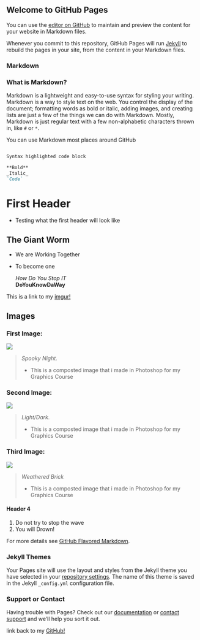 ## Welcome to GitHub Pages

You can use the [editor on GitHub](https://github.com/Swishrr/Swishrr.github.io/edit/master/index.md) to maintain and preview the content for your website in Markdown files.

Whenever you commit to this repository, GitHub Pages will run [Jekyll](https://jekyllrb.com/) to rebuild the pages in your site, from the content in your Markdown files.

### Markdown
### What is Markdown?


Markdown is a lightweight and easy-to-use syntax for styling your writing. Markdown is a way to style text on the web. You control the display of the document; formatting words as bold or italic, adding images, and creating lists are just a few of the things we can do with Markdown. Mostly, Markdown is just regular text with a few non-alphabetic characters thrown in, like `#` or `*`.

You can use Markdown most places around GitHub

```markdown

Syntax highlighted code block

**Bold**
_Italic_
`Code`

```
# First Header 
- Testing what the first header will look like

## The Giant Worm
- We are Working Together
- To become one


  _How Do You Stop IT_  
  **DoYouKnowDaWay**
  

This is a link to my [imgur!](https://imgur.com/user/Swisherr) 

## Images

### First Image:

![](https://swishrr.github.io/Swishrr/Images/Final_Project.jpg)

> _Spooky Night._
> - This is a composted image that i made in Photoshop for my Graphics Course


### Second Image:

![](https://swishrr.github.io/Swishrr/Images/Composited_Image.png)

> _Light/Dark._
> - This is a composted image that i made in Photoshop for my Graphics Course


### Third Image:

![](https://swishrr.github.io/Swishrr/Images/Weathered%20Textured%20Sign_CAR.png)

> _Weathered Brick_
> - This is a composted image that i made in Photoshop for my Graphics Course



#### Header 4

1. Do not try to stop the wave
2. You will Drown!



For more details see [GitHub Flavored Markdown](https://guides.github.com/features/mastering-markdown/).

### Jekyll Themes

Your Pages site will use the layout and styles from the Jekyll theme you have selected in your [repository settings](https://github.com/Swishrr/Swishrr.github.io/settings). The name of this theme is saved in the Jekyll `_config.yml` configuration file.

### Support or Contact

Having trouble with Pages? Check out our [documentation](https://help.github.com/categories/github-pages-basics/) or [contact support](https://github.com/contact) and we’ll help you sort it out.


link back to my [GitHub!](https://github.com/Swishrr) 
